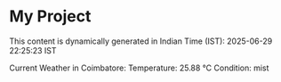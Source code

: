 # My Project

This content is dynamically generated in Indian Time (IST): 2025-06-29 22:25:23 IST


Current Weather in Coimbatore:
Temperature: 25.88 °C
Condition: mist
